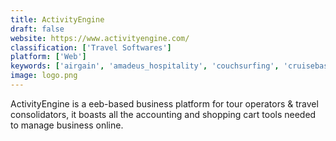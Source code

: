 ```yaml
---
title: ActivityEngine
draft: false 
website: https://www.activityengine.com/
classification: ['Travel Softwares']
platform: ['Web']
keywords: ['airgain', 'amadeus_hospitality', 'couchsurfing', 'cruisebase', 'engage_club_platform', 'inx_inflight', 'peek_pro', 'rezdy', 'smartvel', 'ticketsimply', 'travolutionary', 'travrek_crm', 'viatour', 'visahq', 'xola']
image: logo.png
---
```

ActivityEngine is a eeb-based business platform for tour operators & travel consolidators, it boasts all the accounting and shopping cart tools needed to manage business online.